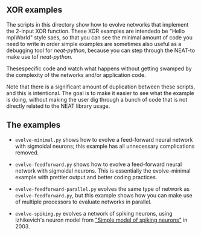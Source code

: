 ## XOR examples ##

The scripts in this directory show how to evolve networks that implement the 2-input XOR function.  These XOR examples
are intendedo be "Hello mplWorld" style saes, so that you can see the minimal amount of code you need to write in order
 simple examples are sometimes also useful as a debugging tool for *neat-python*, because you can step through the 
NEAT-to make use  tof *neat-python*. 

Thesespecific code and watch what happens without getting swamped by the complexity of the networks and/or application code.

Note that there is a significant amount of duplication between these scripts, and this is intentional.  The goal is to 
make it easier to see what the example is doing, without making the user dig through a bunch of code that is not 
directly related to the NEAT library usage.

## The examples ##

* `evolve-minimal.py` shows how to evolve a feed-forward neural network with sigmoidal neurons; this example has all 
unnecessary complications removed. 

* `evolve-feedforward.py` shows how to evolve a feed-forward neural network with sigmoidal neurons. This is
essentially the evolve-minimal example with prettier output and better coding practices.  

* `evolve-feedforward-parallel.py` evolves the same type of network as `evolve-feedforward.py`, but this example shows
    how you can make use of multiple processors to evaluate networks in parallel.  

* `evolve-spiking.py` evolves a network of spiking neurons, using Izhikevich's neuron model from ["Simple model of spiking 
neurons"](http://www.dis.uniroma1.it/~gori/Sito_GG/Modellistica_files/2003%20Net.pdf) in 2003.